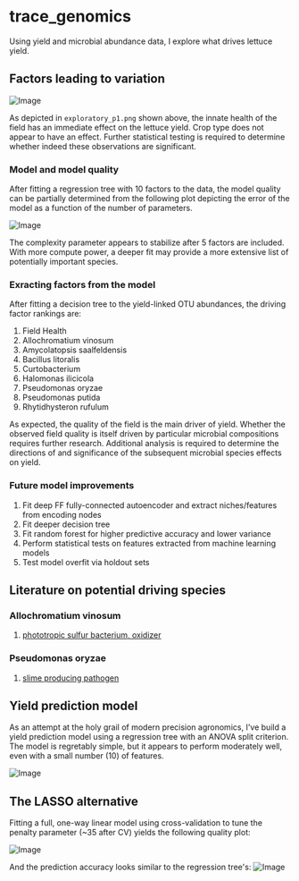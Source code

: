 # trace_genomics
Using yield and microbial abundance data, I explore what drives lettuce yield.

## Factors leading to variation
![Image](https://raw.githubusercontent.com/ekalosak/trace_genomics/master/exploratory_p1.png)

As depicted in `exploratory_p1.png` shown above, the innate health of the field
has an immediate effect on the lettuce yield. Crop type does not appear to have
an effect. Further statistical testing is required to determine whether indeed
these observations are significant.

### Model and model quality
After fitting a regression tree with 10 factors to the data, the model quality
can be partially determined from the following plot depicting the error of the
model as a function of the number of parameters.

![Image](https://raw.githubusercontent.com/ekalosak/trace_genomics/master/explanatory_quality_dt.png)

The complexity parameter appears to stabilize after 5 factors are included. With
more compute power, a deeper fit may provide a more extensive list of
potentially important species.

### Exracting factors from the model

After fitting a decision tree to the yield-linked OTU abundances, the driving
factor rankings are:
1. Field Health
2. Allochromatium vinosum
3. Amycolatopsis saalfeldensis
4. Bacillus litoralis
5. Curtobacterium
6. Halomonas ilicicola
7. Pseudomonas oryzae
8. Pseudomonas putida
9. Rhytidhysteron rufulum

As expected, the quality of the field is the main driver of yield. Whether the
observed field quality is itself driven by particular microbial compositions
requires further research. Additional analysis is required to determine the
directions of and significance of the subsequent microbial species effects on
yield.

### Future model improvements
1. Fit deep FF fully-connected autoencoder and extract niches/features from
   encoding nodes
2. Fit deeper decision tree
3. Fit random forest for higher predictive accuracy and lower variance
4. Perform statistical tests on features extracted from machine learning models
5. Test model overfit via holdout sets

## Literature on potential driving species

### Allochromatium vinosum
1. [phototropic sulfur bacterium, oxidizer](https://doi.org/10.1111/j.1365-2958.2006.05408.x)

### Pseudomonas oryzae
1. [slime producing pathogen](http://dx.doi.org/10.20546/ijcmas.2017.603.117)

## Yield prediction model
As an attempt at the holy grail of modern precision agronomics, I've build a
yield prediction model using a regression tree with an ANOVA split criterion.
The model is regretably simple, but it appears to perform moderately well, even
with a small number (10) of features.

![Image](https://raw.githubusercontent.com/ekalosak/trace_genomics/master/prediction_accuracy.png)

## The LASSO alternative
Fitting a full, one-way linear model using cross-validation to tune the penalty
parameter (~35 after CV) yields the following quality plot:

![Image](https://raw.githubusercontent.com/ekalosak/trace_genomics/master/lasso_quality.png)

And the prediction accuracy looks similar to the regression tree's:
![Image](https://raw.githubusercontent.com/ekalosak/trace_genomics/master/lasso_pred.png)
